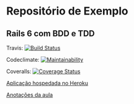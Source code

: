# Repositório de Exemplo
## Rails 6 com BDD e TDD


Travis: [![Build Status](https://travis-ci.com/vascmig/aula_rails.svg?branch=master)](https://travis-ci.com/vascmig/aula_rails)

Codeclimate: [![Maintainability](https://api.codeclimate.com/v1/badges/3e817f68d1e7aaebde5f/maintainability)](https://codeclimate.com/github/vascmig/aula_rails/maintainability)

Coveralls: [![Coverage Status](https://coveralls.io/repos/github/vascmig/aula_rails/badge.svg?branch=master)](https://coveralls.io/github/vascmig/aula_rails?branch=master)


[Aplicação hospedada no Heroku ](https://aula-rails.herokuapp.com/)

[Anotações da aula ](https://gist.github.com/vascmig/1bda07c3cc2f5d61b4f0698ad6cbee4e)
